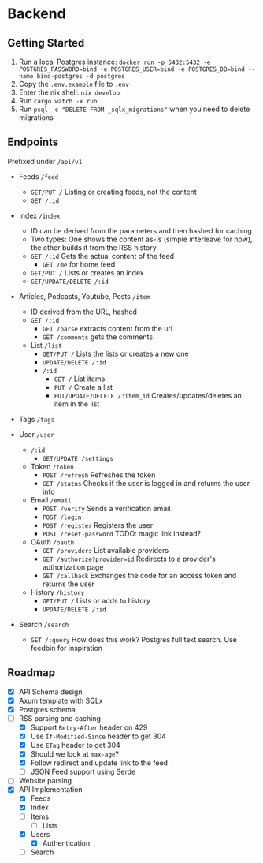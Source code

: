 # Backend

## Getting Started

1. Run a local Postgres instance: `docker run -p 5432:5432 -e POSTGRES_PASSWORD=bind -e POSTGRES_USER=bind -e POSTGRES_DB=bind --name bind-postgres -d postgres`
2. Copy the `.env.example` file to `.env`
3. Enter the nix shell: `nix develop`
4. Run `cargo watch -x run`
5. Run `psql -c "DELETE FROM _sqlx_migrations"` when you need to delete migrations

## Endpoints

Prefixed under `/api/v1`

- Feeds `/feed`
  - `GET/PUT /` Listing or creating feeds, not the content
  - `GET /:id`

- Index `/index`
  - ID can be derived from the parameters and then hashed for caching
  - Two types: One shows the content as-is (simple interleave for now), the other builds it from the RSS history
  - `GET /:id` Gets the actual content of the feed
    - `GET /me` for home feed
  - `GET/PUT /` Lists or creates an index
  - `GET/UPDATE/DELETE /:id`

- Articles, Podcasts, Youtube, Posts `/item`
  - ID derived from the URL, hashed
  - `GET /:id`
    - `GET /parse` extracts content from the url
    - `GET /comments` gets the comments
  - List `/list`
    - `GET/PUT /` Lists the lists or creates a new one
    - `UPDATE/DELETE /:id`
    - `/:id`
      - `GET /` List items
      - `PUT /` Create a list
      - `PUT/UPDATE/DELETE /:item_id` Creates/updates/deletes an item in the list

- Tags `/tags`

- User `/user`
  - `/:id`
    - `GET/UPDATE /settings`
  - Token `/token`
    - `POST /refresh` Refreshes the token
    - `GET /status` Checks if the user is logged in and returns the user info
  - Email `/email`
    - `POST /verify` Sends a verification email
    - `POST /login`
    - `POST /register` Registers the user
    - `POST /reset-password` TODO: magic link instead?
  - OAuth `/oauth`
    - `GET /providers` List available providers
    - `GET /authorize?provider=id` Redirects to a provider's authorization page
    - `GET /callback` Exchanges the code for an access token and returns the user
  - History `/history`
    - `GET/PUT /` Lists or adds to history
    - `UPDATE/DELETE /:id`

- Search `/search`
  - `GET /:query` How does this work? Postgres full text search. Use feedbin for inspiration

## Roadmap

- [x] API Schema design
- [x] Axum template with SQLx
- [x] Postgres schema
- [ ] RSS parsing and caching
  - [x] Support `Retry-After` header on 429
  - [x] Use `If-Modified-Since` header to get 304
  - [x] Use `ETag` header to get 304
  - [x] Should we look at `max-age`?
  - [x] Follow redirect and update link to the feed
  - [ ] JSON Feed support using Serde
- [ ] Website parsing
- [x] API Implementation
  - [x] Feeds
  - [x] Index
  - [ ] Items
    - [ ] Lists
  - [x] Users
    - [x] Authentication
  - [ ] Search
